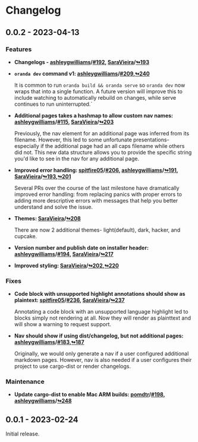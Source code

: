 # Changelog

## 0.0.2 - 2023-04-13

### Features

- **Changelogs - [ashleygwilliams]/[#192], [SaraVieira]/[↬193]**

- **`oranda dev` command v1: [ashleygwilliams]/[#209],[↬240]**

    It is common to run `oranda build && oranda serve` so `oranda dev` now wraps
    that into a single function. A future version will improve this to include
    watching to automatically rebuild on changes, while serve continues to run
    uninterrupted.`

- **Additional pages takes a hashmap to allow custom nav names: [ashleygwilliams]/[#115], [SaraVieira]/[↬203]**

    Previously, the nav element for an additional page was inferred from its filename.
    However, this led to some unfortunate presentations- especially if the additional
    page had an all caps filename while others did not. This new data structure
    allows you to provide the specific string you'd like to see in the nav for
    any additional page.

- **Improved error handling: [spitfire05]/[#206], [ashleygwilliams]/[↬191], [SaraVieira]/[↬193],[↬201]**

    Several PRs over the course of the last milestone have dramatically improved
    error handling: from replacing panics with proper errors to adding more
    descriptive errors with messages that help you better understand and solve
    the issue.

- **Themes: [SaraVieira]/[↬208]**

    There are now 2 additional themes- light(default), dark, hacker, and cupcake.

- **Version number and publish date on installer header: [ashleygwilliams]/[#194], [SaraVieira]/[↬217]**

- **Improved styling: [SaraVieira]/[↬202],[↬220]**

### Fixes

- **Code block with unsupported highlight annotations should show as plaintext: [spitfire05]/[#236], [SaraVieira]/[↬237]**

    Annotating a code block with an unsupported language highlight led to blocks
    simply not rendering at all. Now they will render as plainttext and will show
    a warning to request support.

- **Nav should show if using dist/changelog, but not additional pages: [ashleygwilliams]/[#183],[↬187]**

    Originally, we would only generate a nav if a user configured additional
    markdown pages. However, nav is also needed if a user configures their
    project to use cargo-dist or render changelogs.

### Maintenance

- **Update cargo-dist to enable Mac ARM builds: [pomdtr]/[#198], [ashleygwilliams]/[↬248]**

[ashleygwilliams]: https://github.com/ashleygwilliams
[pomdtr]: https://github.com/pomdtr
[SaraVieira]: https://github.com/SaraVieira
[spitfire05]: https://github.com/spitfire05

[#115]: https://github.com/axodotdev/oranda/issues/115
[#183]: https://github.com/axodotdev/oranda/issues/183
[#192]: https://github.com/axodotdev/oranda/issues/192
[#194]: https://github.com/axodotdev/oranda/issues/194
[#198]: https://github.com/axodotdev/oranda/issues/198
[#206]: https://github.com/axodotdev/oranda/issues/206
[#209]: https://github.com/axodotdev/oranda/issues/209
[#236]: https://github.com/axodotdev/oranda/issues/236

[↬187]: https://github.com/axodotdev/oranda/pull/187
[↬191]: https://github.com/axodotdev/oranda/pull/191
[↬193]: https://github.com/axodotdev/oranda/pull/193
[↬201]: https://github.com/axodotdev/oranda/pull/201
[↬202]: https://github.com/axodotdev/oranda/pull/202
[↬203]: https://github.com/axodotdev/oranda/pull/203
[↬208]: https://github.com/axodotdev/oranda/pull/208
[↬217]: https://github.com/axodotdev/oranda/pull/217
[↬220]: https://github.com/axodotdev/oranda/pull/220
[↬237]: https://github.com/axodotdev/oranda/pull/237
[↬240]: https://github.com/axodotdev/oranda/pull/240
[↬248]: https://github.com/axodotdev/oranda/pull/248


## 0.0.1 - 2023-02-24

Initial release.
